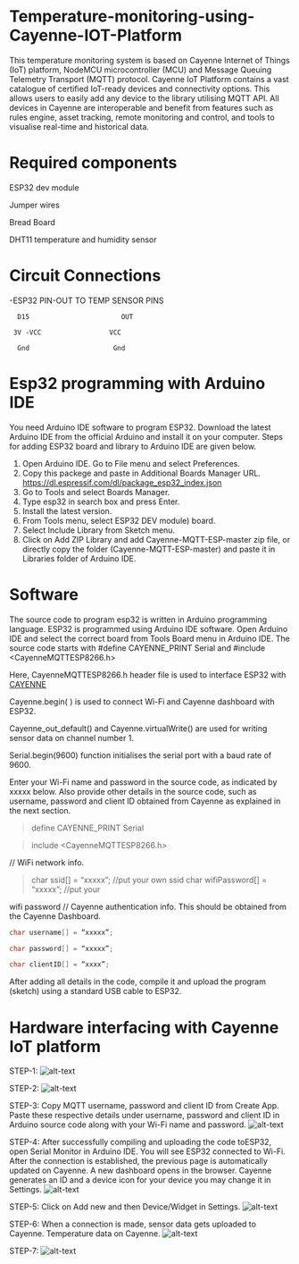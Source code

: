 # Temperature-monitoring-using-Cayenne-IOT-Platform
This temperature monitoring system is based on Cayenne Internet of Things (IoT) platform, NodeMCU microcontroller (MCU) and Message Queuing Telemetry Transport (MQTT) protocol. Cayenne IoT Platform contains a vast catalogue of certified IoT-ready devices and connectivity options. This allows users to easily add any device to the library utilising MQTT API. All devices in Cayenne are interoperable and benefit from features such as rules engine, asset tracking, remote monitoring and control, and tools to visualise real-time and historical data.
# Required components
   ESP32 dev module
   
   Jumper wires
   
   Bread Board
   
   DHT11 temperature and humidity sensor

# Circuit Connections

   -ESP32 PIN-OUT TO TEMP SENSOR PINS
   
      D15	                    OUT
      
     3V -VCC	             VCC
     
      Gnd                     Gnd


# Esp32 programming with Arduino IDE

You need Arduino IDE software to program ESP32. Download the latest Arduino IDE from the official Arduino and install it on your computer.
Steps for adding ESP32 board and library to Arduino IDE are given below.
1.	Open Arduino IDE. Go to File menu and select Preferences.
2.	Copy this packege and paste in Additional Boards Manager URL.
    https://dl.espressif.com/dl/package_esp32_index.json
3.	Go to Tools and select Boards Manager.
4.	Type esp32 in search box and press Enter.
5.	Install the latest version.
6.	From Tools menu, select ESP32 DEV module) board.
7.	Select Include Library from Sketch menu.
8.	Click on Add ZIP Library and add Cayenne-MQTT-ESP-master zip file, or directly copy the folder (Cayenne-MQTT-ESP-master) and paste it in Libraries folder of Arduino IDE.

# Software
The source code to program esp32 is written in Arduino programming language. ESP32 is programmed using Arduino IDE software. Open Arduino IDE and select the correct board from Tools Board menu in Arduino IDE.
The source code starts with #define CAYENNE_PRINT Serial and #include <CayenneMQTTESP8266.h>

Here, CayenneMQTTESP8266.h header file is used to interface ESP32 with [CAYENNE](https://cayenne.mydevices.com)

Cayenne.begin( ) is used to connect Wi-Fi and Cayenne dashboard with ESP32.

Cayenne_out_default() and Cayenne.virtualWrite() are used for writing sensor data on channel number 1.

Serial.begin(9600) function initialises the serial port with a baud rate of 9600.

Enter your Wi-Fi name and password in the source code, as indicated by xxxxx below. Also provide other details in the source code, such as username, password and client ID obtained from Cayenne as explained in the next section.
>define CAYENNE_PRINT Serial

>include <CayenneMQTTESP8266.h>

// WiFi network info.

>char ssid[] = “xxxxx”; //put your own ssid
>char wifiPassword[] = “xxxxx”; //put your

wifi password
// Cayenne authentication info. This should
be obtained from the Cayenne Dashboard.

```c
char username[] = “xxxxx”;

char password[] = “xxxxx”;

char clientID[] = “xxxx”;
```

After adding all details in the code, compile it and upload the program (sketch) using a standard USB cable to ESP32.

# Hardware interfacing with Cayenne IoT platform

STEP-1:
![alt-text](https://github.com/Madhu-29/Temperature-monitoring-using-Cayenne-IOT-Platform/blob/master/CAYENNE-1.jpg)

STEP-2:
![alt-text](https://github.com/Madhu-29/Temperature-monitoring-using-Cayenne-IOT-Platform/blob/master/CAYENNE-2.jpg)

STEP-3:
Copy MQTT username, password and client ID from Create App. Paste these respective details under username, password and client ID in Arduino source code along with your Wi-Fi name and password.
![alt-text](https://github.com/Madhu-29/Temperature-monitoring-using-Cayenne-IOT-Platform/blob/master/CAYENNE-3.jpg)

STEP-4:
After successfully compiling and uploading the code toESP32, open Serial Monitor in Arduino IDE. You will see ESP32 connected to Wi-Fi. After the connection is established, the previous page is automatically updated on Cayenne. A new dashboard opens in the browser. Cayenne generates an ID and a device icon for your device you may change it in Settings.
![alt-text](https://github.com/Madhu-29/Temperature-monitoring-using-Cayenne-IOT-Platform/blob/master/CAYENNE-4.jpg)

STEP-5:
Click on Add new and then Device/Widget in Settings.
![alt-text](https://github.com/Madhu-29/Temperature-monitoring-using-Cayenne-IOT-Platform/blob/master/CAYENNE-5.jpg)

STEP-6:
When a connection is made, sensor data gets uploaded to Cayenne. Temperature data on Cayenne.
![alt-text](https://github.com/Madhu-29/Temperature-monitoring-using-Cayenne-IOT-Platform/blob/master/CAYENNE-6.jpg)

STEP-7:
![alt-text](https://github.com/Madhu-29/Temperature-monitoring-using-Cayenne-IOT-Platform/blob/master/CAYENNE-7.jpg)



